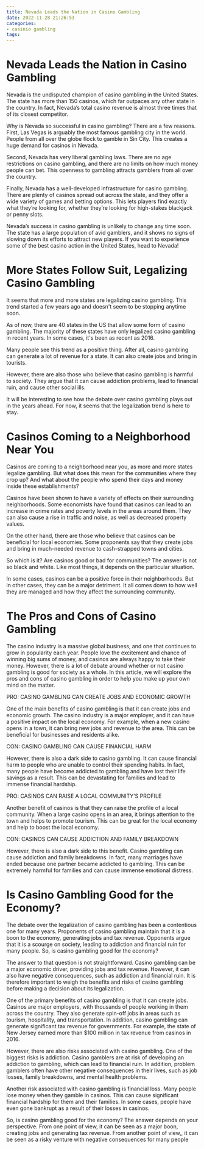 ```yaml
---
title: Nevada Leads the Nation in Casino Gambling
date: 2022-11-28 21:26:53
categories:
- casinio gambling
tags:
---
```



#  Nevada Leads the Nation in Casino Gambling

Nevada is the undisputed champion of casino gambling in the United States. The state has more than 150 casinos, which far outpaces any other state in the country. In fact, Nevada’s total casino revenue is almost three times that of its closest competitor.

Why is Nevada so successful in casino gambling? There are a few reasons. First, Las Vegas is arguably the most famous gambling city in the world. People from all over the globe flock to gamble in Sin City. This creates a huge demand for casinos in Nevada.

Second, Nevada has very liberal gambling laws. There are no age restrictions on casino gambling, and there are no limits on how much money people can bet. This openness to gambling attracts gamblers from all over the country.

Finally, Nevada has a well-developed infrastructure for casino gambling. There are plenty of casinos spread out across the state, and they offer a wide variety of games and betting options. This lets players find exactly what they’re looking for, whether they’re looking for high-stakes blackjack or penny slots.

Nevada’s success in casino gambling is unlikely to change any time soon. The state has a large population of avid gamblers, and it shows no signs of slowing down its efforts to attract new players. If you want to experience some of the best casino action in the United States, head to Nevada!

#  More States Follow Suit, Legalizing Casino Gambling

It seems that more and more states are legalizing casino gambling. This trend started a few years ago and doesn't seem to be stopping anytime soon.

As of now, there are 40 states in the US that allow some form of casino gambling. The majority of these states have only legalized casino gambling in recent years. In some cases, it's been as recent as 2016.

Many people see this trend as a positive thing. After all, casino gambling can generate a lot of revenue for a state. It can also create jobs and bring in tourists.

However, there are also those who believe that casino gambling is harmful to society. They argue that it can cause addiction problems, lead to financial ruin, and cause other social ills.

It will be interesting to see how the debate over casino gambling plays out in the years ahead. For now, it seems that the legalization trend is here to stay.

#  Casinos Coming to a Neighborhood Near You



Casinos are coming to a neighborhood near you, as more and more states legalize gambling. But what does this mean for the communities where they crop up? And what about the people who spend their days and money inside these establishments?

Casinos have been shown to have a variety of effects on their surrounding neighborhoods. Some economists have found that casinos can lead to an increase in crime rates and poverty levels in the areas around them. They can also cause a rise in traffic and noise, as well as decreased property values.

On the other hand, there are those who believe that casinos can be beneficial for local economies. Some proponents say that they create jobs and bring in much-needed revenue to cash-strapped towns and cities.

So which is it? Are casinos good or bad for communities? The answer is not so black and white. Like most things, it depends on the particular situation.

In some cases, casinos can be a positive force in their neighborhoods. But in other cases, they can be a major detriment. It all comes down to how well they are managed and how they affect the surrounding community.

#  The Pros and Cons of Casino Gambling

The casino industry is a massive global business, and one that continues to grow in popularity each year. People love the excitement and chance of winning big sums of money, and casinos are always happy to take their money. However, there is a lot of debate around whether or not casino gambling is good for society as a whole. In this article, we will explore the pros and cons of casino gambling in order to help you make up your own mind on the matter.

PRO: CASINO GAMBLING CAN CREATE JOBS AND ECONOMIC GROWTH

One of the main benefits of casino gambling is that it can create jobs and economic growth. The casino industry is a major employer, and it can have a positive impact on the local economy. For example, when a new casino opens in a town, it can bring new jobs and revenue to the area. This can be beneficial for businesses and residents alike.

CON: CASINO GAMBLING CAN CAUSE FINANCIAL HARM

However, there is also a dark side to casino gambling. It can cause financial harm to people who are unable to control their spending habits. In fact, many people have become addicted to gambling and have lost their life savings as a result. This can be devastating for families and lead to immense financial hardship.

PRO: CASINOS CAN RAISE A LOCAL COMMUNITY’S PROFILE

Another benefit of casinos is that they can raise the profile of a local community. When a large casino opens in an area, it brings attention to the town and helps to promote tourism. This can be great for the local economy and help to boost the local economy.

CON: CASINOS CAN CAUSE ADDICTION AND FAMILY BREAKDOWN

However, there is also a dark side to this benefit. Casino gambling can cause addiction and family breakdowns. In fact, many marriages have ended because one partner became addicted to gambling. This can be extremely harmful for families and can cause immense emotional distress.

#  Is Casino Gambling Good for the Economy?

The debate over the legalization of casino gambling has been a contentious one for many years. Proponents of casino gambling maintain that it is a boon to the economy, generating jobs and tax revenue. Opponents argue that it is a scourge on society, leading to addiction and financial ruin for many people. So, is casino gambling good for the economy?

The answer to that question is not straightforward. Casino gambling can be a major economic driver, providing jobs and tax revenue. However, it can also have negative consequences, such as addiction and financial ruin. It is therefore important to weigh the benefits and risks of casino gambling before making a decision about its legalization.

One of the primary benefits of casino gambling is that it can create jobs. Casinos are major employers, with thousands of people working in them across the country. They also generate spin-off jobs in areas such as tourism, hospitality, and transportation. In addition, casino gambling can generate significant tax revenue for governments. For example, the state of New Jersey earned more than $100 million in tax revenue from casinos in 2016.

However, there are also risks associated with casino gambling. One of the biggest risks is addiction. Casino gamblers are at risk of developing an addiction to gambling, which can lead to financial ruin. In addition, problem gamblers often have other negative consequences in their lives, such as job losses, family breakdowns, and mental health problems.

Another risk associated with casino gambling is financial loss. Many people lose money when they gamble in casinos. This can cause significant financial hardship for them and their families. In some cases, people have even gone bankrupt as a result of their losses in casinos.

So, is casino gambling good for the economy? The answer depends on your perspective. From one point of view, it can be seen as a major boon, creating jobs and generating tax revenue. From another point of view,, it can be seen as a risky venture with negative consequences for many people